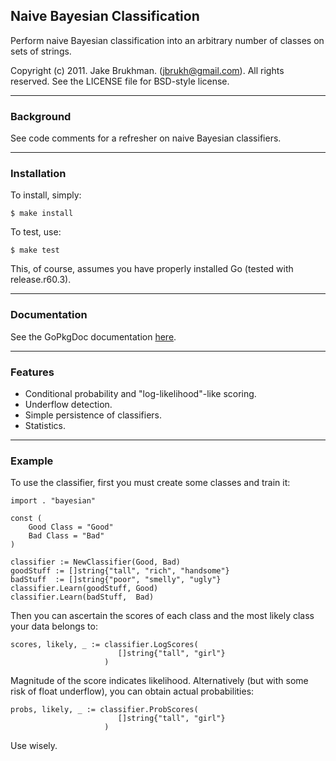 ## Naive Bayesian Classification

Perform naive Bayesian classification into an arbitrary number of classes on sets of strings.

Copyright (c) 2011. Jake Brukhman. (jbrukh@gmail.com).
All rights reserved.  See the LICENSE file for BSD-style
license.

------------

### Background

See code comments for a refresher on naive Bayesian classifiers.

------------

### Installation

To install, simply:

    $ make install

To test, use:

    $ make test

This, of course, assumes you have properly installed Go (tested with release.r60.3).

------------

### Documentation

See the GoPkgDoc documentation [here](http://gopkgdoc.appspot.com/pkg/github.com/jbrukh/bayesian).

------------

### Features

- Conditional probability and "log-likelihood"-like scoring.
- Underflow detection.
- Simple persistence of classifiers.
- Statistics.

------------
### Example

To use the classifier, first you must create some classes
and train it:

    import . "bayesian"

    const (
        Good Class = "Good"
        Bad Class = "Bad"
    )
    
    classifier := NewClassifier(Good, Bad)
    goodStuff := []string{"tall", "rich", "handsome"}
    badStuff  := []string{"poor", "smelly", "ugly"}
    classifier.Learn(goodStuff, Good)
    classifier.Learn(badStuff,  Bad)

Then you can ascertain the scores of each class and
the most likely class your data belongs to:

    scores, likely, _ := classifier.LogScores(
                            []string{"tall", "girl"}
                         )

Magnitude of the score indicates likelihood. Alternatively (but
with some risk of float underflow), you can obtain actual probabilities:


    probs, likely, _ := classifier.ProbScores(
                            []string{"tall", "girl"}
                         )

Use wisely.
